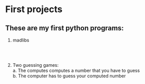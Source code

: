 <h1> First projects </h1>

<h2> These are my first python programs: </h2>

1. madlibs 
   
   <br><br>
2. Two guessing games: <br>
    a. The computes computes a number that you have to guess <br>
    b. The computer has to guess your computed number


